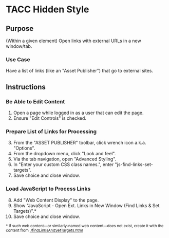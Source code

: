# TACC Hidden Style

## Purpose

(Within a given element) Open links with external URLs in a new window/tab.

### Use Case

Have a list of links (like an "Asset Publisher") that go to external sites.

## Instructions

### Be Able to Edit Content

1. Open a page while logged in as a user that can edit the page.
2. Ensure "Edit Controls" is checked.

### Prepare List of Links for Processing

3. From the "ASSET PUBLISHER" toolbar, click wrench icon a.k.a. "Options".
4. From the dropdown menu, click "Look and feel".
5. Via the tab navigation, open "Advanced Styling".
6. In "Enter your custom CSS class names.", enter "js-find-links-set-targets".
7. Save choice and close window.

### Load JavaScript to Process Links

8. Add "Web Content Display" to the page.
9. Show "JavaScript - Open Ext. Links in New Window (Find Links & Set Targets)".\*
10. Save choice and close window.

<sub>\* If such web content—or similarly-named web content—does not exist, create it with the content from [./findLinksAndSetTargets.html][script]</sub>

[script]: https://github.com/TACC/tacc-web-content/blob/ec6e5f8/web-content/_scripts/findLinksAndSetTargets.html
